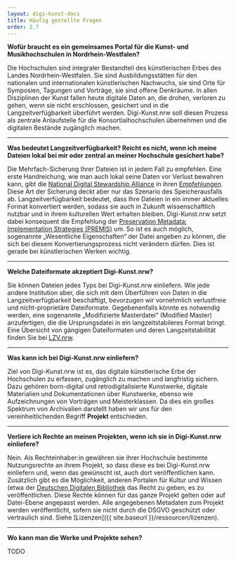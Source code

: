 ```yaml
---
layout: digi-kunst-docs
title: Häufig gestellte Fragen
order: 2.7
---
```


**Wofür braucht es ein gemeinsames Portal für die Kunst- und Musikhochschulen in Nordrhein-Westfalen?**

Die Hochschulen sind integraler Bestandteil des künstlerischen Erbes des Landes Nordrhein-Westfalen. Sie sind Ausbildungsstätten für den nationalen und internationalen künstlerischen Nachwuchs, sie sind Orte für Symposien, Tagungen und Vorträge, sie sind offene Denkräume. In allen Disziplinen der Kunst fallen heute digitale Daten an, die drohen, verloren zu gehen, wenn sie nicht erschlossen, gesichert und in die Langzeitverfügbarkeit überführt werden. Digi-Kunst.nrw soll diesen Prozess als zentrale Anlaufstelle für die Konsortialhochschulen übernehmen und die digitalen Bestände zugänglich machen.

----

**Was bedeutet Langzeitverfügbarkeit? Reicht es nicht, wenn ich meine Dateien lokal bei mir oder zentral an meiner Hochschule gesichert habe?**

Die Mehrfach-Sicherung Ihrer Dateien ist in jedem Fall zu empfehlen. Eine erste Handreichung, wie man auch lokal seine Daten vor Verlust bewahren kann, gibt die [National Digital Stewardship Alliance](https://ndsa.org/) in ihren [Empfehlungen](https://osf.io/3na96). Diese Art der Sicherung deckt aber nur das Szenario des Speicherausfalls ab. Langzeitverfügbarkeit bedeutet, dass Ihre Dateien in ein immer aktuelles Format konvertiert werden, sodass sie auch in Zukunft wissenschaftlich nutzbar und in ihrem kulturellen Wert erhalten bleiben. Digi-Kunst.nrw setzt dabei konsequent die Empfehlung der [Preservation Metadata: Implementation Strategies (PREMIS)](https://www.forschungsdaten.org/index.php/PREMIS) um. So ist es auch möglich, sogenannte „Wesentliche Eigenschaften“ der Datei angeben zu können, die sich bei diesem Konvertierungsprozess nicht verändern dürfen. Dies ist gerade bei künstlerischen Werken wichtig.

----

**Welche Dateiformate akzeptiert Digi-Kunst.nrw?**

Sie können Dateien jedes Typs bei Digi-Kunst.nrw einliefern. Wie jede andere Institution aber, die sich mit dem Überführen von Daten in die Langzeitverfügbarkeit beschäftigt, bevorzugen wir vornehmlich verlustfreie und nicht-proprietäre Dateiformate. Gegebenenfalls könnte es notwendig werden, eine sogenannte „Modifizierte Masterdatei“ (Modified Master) anzufertigen, die die Ursprungsdatei in ein langzeitstabileres Format bringt. Eine Übersicht von gängigen Dateiformaten und deren Langzeitstabilität finden Sie bei [LZV.nrw](https://www.lzv.nrw/dateiformate).

----

**Was kann ich bei Digi-Kunst.nrw einliefern?**

Ziel von Digi-Kunst.nrw ist es, das digitale künstlerische Erbe der Hochschulen zu erfassen, zugänglich zu machen und langfristig sichern. Dazu gehören born-digital und retrodigitalisierte Kunstwerke, digitale Materialien und Dokumentationen über Kunstwerke, ebenso wie Aufzeichnungen von Vorträgen und Meisterklassen. Da dies ein großes Spektrum von Archivalien darstellt haben wir uns für den vereinheitlichenden Begriff **Projekt** entschieden.

----

**Verliere ich Rechte an meinen Projekten, wenn ich sie in Digi-Kunst.nrw einliefere?**

Nein. Als Rechteinhaber:in gewähren sie ihrer Hochschule bestimmte Nutzungsrechte an ihrem Projekt, so dass diese es bei Digi-Kunst.nrw einliefern und, wenn das gewünscht ist, auch dort veröffentlichen kann. Zusätzlich gibt es die Möglichkeit, anderen Portalen für Kultur und Wissen (etwa der [Deutschen Digitalen Bibliothek](https://www.deutsche-digitale-bibliothek.de/) das Recht zu geben, es zu veröffentlichen. Diese Rechte können für das ganze Projekt gelten oder auf Datei-Ebene angepasst werden. Alle angegebenen Metadaten zum Projekt werden veröffentlicht, sofern sie nicht durch die DSGVO geschützt oder vertraulich sind. Siehe [Lizenzen]({{ site.baseurl }}/ressourcen/lizenzen).

----

**Wo kann man die Werke und Projekte sehen?**

TODO

